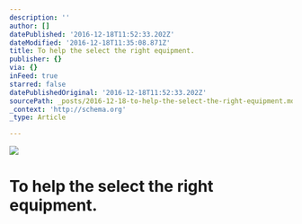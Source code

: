 ```yaml
---
description: ''
author: []
datePublished: '2016-12-18T11:52:33.202Z'
dateModified: '2016-12-18T11:35:08.871Z'
title: To help the select the right equipment.
publisher: {}
via: {}
inFeed: true
starred: false
datePublishedOriginal: '2016-12-18T11:52:33.202Z'
sourcePath: _posts/2016-12-18-to-help-the-select-the-right-equipment.md
_context: 'http://schema.org'
_type: Article

---
```

![](https://the-grid-user-content.s3-us-west-2.amazonaws.com/ff5dd88f-33ac-41be-85e6-82d487263c0f.png)

# To help the select the right equipment.